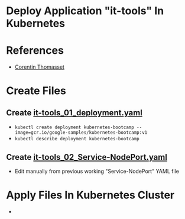 # Deploy Application "it-tools" In Kubernetes

# References
- [Corentin Thomasset](https://corentin.tech/)

# Create Files
## Create [it-tools_01_deployment.yaml](https://github.com/tomrausch/kubernetes_public/blob/1193b10ebb36365b71dd9fe516c9faf217505f06/it-tools/it-tools_01_Deployment.yaml)
- ```kubectl create deployment kubernetes-bootcamp --image=gcr.io/google-samples/kubernetes-bootcamp:v1```
- ```kubectl describe deployment kubernetes-bootcamp```

## Create [it-tools_02_Service-NodePort.yaml](https://github.com/tomrausch/kubernetes_public/blob/main/it-tools/it-tools_02_Service-NodePort.yaml)
- Edit manually from previous working "Service-NodePort" YAML file

# Apply Files In Kubernetes Cluster
- 
